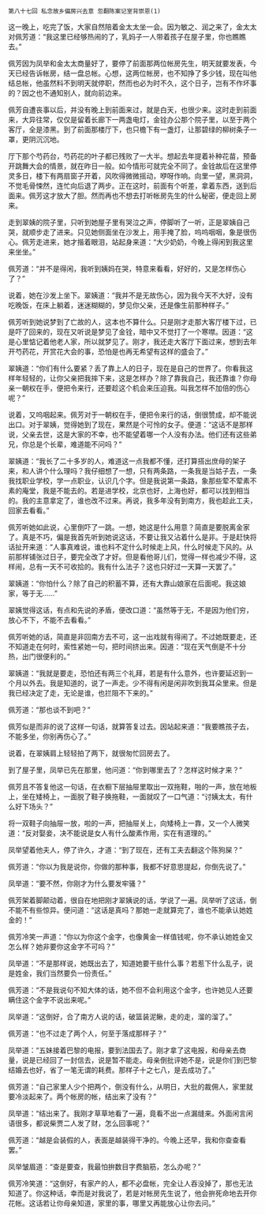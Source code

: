     第八十七回 私念故乡偏房兴去意 忽翻陈案记室背崇恩(1) 

   这一晚上，吃完了饭，大家自然陪着金太太坐一会。因为敏之、润之来了，金太太对佩芳道：“我这里已经够热闹的了，乳妈子一人带着孩子在屋子里，你也瞧瞧去。”

   佩芳因为凤举和金太太商量好了，要停了前面那两位帐房先生，明天就要发表，今天已经告诉帐房，结一盘总帐。心想，这两位帐房，也不知挣了多少钱，现在叫他结总帐，他虽然料不到明天就停职，然而也必为时不久，这个日子，岂有不作坏事的？因之也不通知别人，就向前边来。

   佩芳自遭丧事以后，并没有晚上到前面来过，就是白天，也很少来。这时走到前面来，大异往常，仅仅是留着长廊下一两盏电灯，金铨办公那个院子里，以至于两个客厅，全是漆黑。到了前面那楼厅下，也只檐下有一盏灯，让那碧绿的柳树条子一罩，更阴沉沉地。

   厅下那个芍药台，芍药花的叶子都已残败了一大半。想起去年提着补种花苗，预备开跳舞大会的情景，就在昨日一般。如今情形可就完全不同了。金铨故后在这里停灵多日，楼下有两扇窗子开着，风吹得微微摇动，咿呀作响。向里一望，黑洞洞，不觉毛骨悚然，连忙向后退了两步。正在这时，前面有个听差，拿着东西，送到后面来。佩芳这才放大了胆。然而再也不想去打听帐房先生的什么秘密，便走回上房来。

   走到翠姨的院子里，只听到她屋子里有哭泣之声，停脚听了一听，正是翠姨自己哭，就顺步走了进来。只见她侧面坐在沙发上，用手掩了脸，呜呜咽咽，象是很伤心。佩芳走进来，她才揩着眼泪，站起身来道：“大少奶奶，今晚上得闲到我这里来坐坐。”

   佩芳道：“并不是得闲，我听到姨妈在哭，特意来看看，好好的，又是怎样伤心了？”

   说着，她在沙发上坐下。翠姨道：“我并不是无故伤心，因为我今天不大好，没有吃晚饭，在床上躺着，迷迷糊糊的，梦见你父亲，还是像生前那种样子。”

   佩芳听到她说梦到了亡故的人，这本也不算什么。只是刚才走那大客厅楼下过，已是吓了回来的，现在又听说是梦见了金铨，暗中又不觉打了一个寒噤。因道：“这是心里惦记着他老人家，所以就梦见了。刚才，我还走大客厅下面过来，想到去年开芍药花，开赏花大会的事，恐怕是也再无希望有这样的盛会了。”

   翠姨道：“你们有什么要紧？丢了靠上人的日子，现在是自己的世界了。你看我这样年轻轻的，让你父亲把我摔下来，这是怎样办？除了靠我自己，我还靠谁？你母亲一朝权在手，便把令来行，还要趁这个机会来压迫我。叫我怎样不加倍的伤心呢？”

   说着，又呜咽起来。佩芳对于一朝权在手，便把令来行的话，倒很赞成，却不能说出口。对于翠姨，觉得她到了现在，果然是个可怜的女子。便道：“这话不是那样说，父亲去世，这是大家的不幸，也不能望着哪一个人没有办法。他们还有这些弟兄，你总是个长辈，难道能不问吗？”

   翠姨道：“我长了二十多岁的人，难道这一点我都不懂，还打算搭出庶母的架子来，和人讲个什么理吗？我仔细想了一想，只有两条路，一条我是当姑子去，一条我找职业学校，学一点职业，认识几个字。但是我说第一条路，象那些荤不荤素不素的庵堂，我是不能去的。若是进学校，北京也好，上海也好，都可以找到相当的。我的主意拿定了，谁也改不过来。再说，我多年没有到南方，我也趁此工夫，回家去看看。”

   佩芳听她如此说，心里倒吓了一跳。一想，她这是什么用意？简直是要脱离金家了。真是不巧，偏是我首先听到她说这话，不要让我又沾着什么是非。于是赶快将话扯开来道：“人事真难说，谁也料不定什么时候走上风，什么时候走下风的。从前那样铺张过日子，要完全改了才好。但是看他哥儿们，觉得一样也减少不得，这样闹，总有一天不可收拾的。我有什么法子？这也只好过一天算一天罢了。”

   翠姨道：“你怕什么？除了自己的积蓄不算，还有大靠山娘家在后面呢。我这娘家，等于无……”

   翠姨觉得这话，有点和先说的矛盾，便改口道：“虽然等于无，不是因为他们穷，放心不下，不能不去看看。”

   佩芳听她的话，简直是非回南方去不可，这一出戏就有得闹了。不过她既要走，还不知道走在何时，索性紧她一句，把时间挤出来。因道：“现在天气倒是不十分热，出门很便利的。”

   翠姨道：“我就是要走，恐怕还有两三个礼拜，若是有什么意外，也许要延迟到一个月以外去。我是知道的，说了一声走。少不得有闲是闲非吹到我耳朵里来。但是我已经决定了走，无论是谁，也拦阻不下来的。”

   佩芳道：“那也谈不到吧？”

   佩芳似是而非的说了这样一句话，就算答复过去。因站起来道：“我要瞧孩子去，不能多坐，你别再伤心了。”

   说着，在翠姨肩上轻轻拍了两下，就很匆忙回房去了。

   到了屋子里，凤举已先在那里，他问道：“你到哪里去了？怎样这时候才来？”

   佩芳且不答复他这一句话，在衣橱下层抽屉里取出一双拖鞋，啪的一声，放在地板上，坐在矮椅上，一面脱了鞋子换拖鞋，一面就叹了一口气道：“讨姨太太，有什么好下场头？”

   将一双鞋子向抽屉一放，啦的一声，把抽屉关上，向矮椅上一靠，又一个人微笑道：“反对娶妾，决不能说是女人有什么酸素作用，实在有道理的。”

   凤举望着他夫人，停了许久，才道：“到了现在，还有工夫去翻这个陈狗屎？”

   佩芳道：“你以为我是说你，你做的那种事，我都不好意思提起，你倒先说了。”

   凤举道：“要不然，你刚才为什么要发牢骚？”

   佩芳架着脚颠动着，很自在地把刚才翠姨说的话，学说了一遍。凤举听了这话，倒不能不有些惊异。便问道：“这话是真吗？那她一走就算完了，谁也不能承认她姓金的！”

   佩芳冷笑一声道：“你以为你这个金字，也像黄金一样值钱呢，你不承认她姓金又怎么样？她非要你这金字不可吗？”

   凤举道：“不是那样说，她既出去了，知道她要干些什么事？若惹下什么乱子，说是姓金，我们当然要负一份责任。”

   佩芳道：“不是我说句不知大体的话，她不但不会利用这个金字，也许她见人还要瞒住这个金字不说出来呢。”

   凤举道：“这倒好，合了南方人说的话，破篮装泥鳅，走的走，溜的溜了。”

   佩芳道：“也不过走了两个人，何至于落成那样子？”

   凤举道：“五妹接着巴黎的电报，要到法国去了。刚才拿了这电报，和母亲去商量，说是已经回了一封信去，说是暂不能走。母亲倒批评她不是，说是你们到巴黎结婚去也好，省了一笔无谓的耗费。那样子十之七八，是去成功了。”

   佩芳道：“自己家里人少个把两个，倒没有什么，从明日，大批的裁佣人，家里就要冷淡起来了。两个帐房的帐，结出来了没有？”

   凤举道：“结出来了。我刚才草草地看了一遍，竟看不出一点漏缝来。外面闲言闲语很多，都说柴贾二人发了财，怎么回事呢？”

   佩芳道：“越是会装假的人，表面是越装得干净的。今晚上还早，我和你查查看罢。”

   凤举皱眉道：“查是要查，我最怕拚数目字费脑筋，怎么办呢？”

   佩芳冷笑道：“这倒好，有家产的人，都不必盘帐，完全让人吞没掉了，那也无法知道了。你这种话，幸而是对我说了，若是对帐房先生说了，他会拚死命地去开你花帐。这话若让你母亲知道，家里的事，哪里又再能放心让你去问。”

